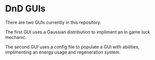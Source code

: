 # DnD GUIs

There are two GUIs currently in this repository. 

The first GUI uses a Gaussian distribution to impliment an in game luck mechanic.

The second GUI uses a config file to populate a GUI with abilities, implimenting an energy usage and regeneration system. 